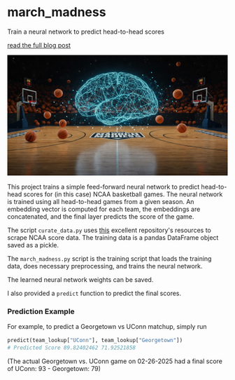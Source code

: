 # march_madness
Train a neural network to predict head-to-head scores

[read the full blog post](https://medium.com/@matthew.j.begue/i-built-a-custom-ai-to-fill-out-my-march-madness-bracket-b25d209a1a32)


![Generate a cover image for my blog post which is all about how I trained an AI model to predict March Madness basketball scores](docs/GeminiGeneratedImage.jpeg "Image Generated by Google Gemini using Imagen 3")

This project trains a simple feed-forward neural network to predict head-to-head scores for (in this case) NCAA basketball games.    The neural network is trained using all head-to-head games from a given season.  An embedding vector is computed for each team, the embeddings are concatenated, and the final layer predicts the score of the game.

The script `curate_data.py` uses [this](https://github.com/henrygd/ncaa-api) excellent repository's resources to scrape NCAA score data.  The training data is a pandas DataFrame object saved as a pickle.

The `march_madness.py` script is the training script that loads the training data, does necessary preprocessing, and trains the neural network.

The learned neural network weights can be saved.

I also provided a `predict` function to predict the final scores.

### Prediction Example

For example, to predict a Georgetown vs UConn matchup, simply run
```python
predict(team_lookup["UConn"], team_lookup["Georgetown"])
# Predicted Score 89.82402462 71.92521858
```
(The actual Georgetown vs. UConn game on 02-26-2025 had a final score of UConn: 93 - Georgetown: 79)